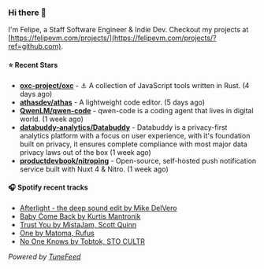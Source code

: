 ### Hi there 👋

I'm Felipe, a Staff Software Engineer & Indie Dev. Checkout my projects at [https://felipevm.com/projects/](https://felipevm.com/projects/?ref=github.com).

#### ⭐ Recent Stars
- **[oxc-project/oxc](https://github.com/oxc-project/oxc)** - ⚓ A collection of JavaScript tools written in Rust. (4 days ago)
- **[athasdev/athas](https://github.com/athasdev/athas)** - A lightweight code editor. (5 days ago)
- **[QwenLM/qwen-code](https://github.com/QwenLM/qwen-code)** - qwen-code is a coding agent that lives in digital world. (1 week ago)
- **[databuddy-analytics/Databuddy](https://github.com/databuddy-analytics/Databuddy)** - Databuddy is a privacy-first analytics platform with a focus on user experience, with it&#39;s foundation built on privacy, it ensures complete compliance with most major data privacy laws out of the box (1 week ago)
- **[productdevbook/nitroping](https://github.com/productdevbook/nitroping)** - Open-source, self-hosted push notification service built with Nuxt 4 &amp; Nitro. (1 week ago)

#### 🎧 Spotify recent tracks
- [Afterlight - the deep sound edit by Mike DelVero](https://open.spotify.com/track/3vHsHBBUgqz6ibw6hJEWUS)
- [Baby Come Back by Kurtis Mantronik](https://open.spotify.com/track/1U7LOQqPVlySpKK675AgsC)
- [Trust You by MistaJam, Scott Quinn](https://open.spotify.com/track/4zGReDJNtrZkxxNUxgLu3Y)
- [One by Matoma, Rufus](https://open.spotify.com/track/1ZoGlNBKFzjxvSNUFyHqSs)
- [No One Knows by Tobtok, STO CULTR](https://open.spotify.com/track/6v1c3b1SjKJV3d4Jw1jxld)

_Powered by [TuneFeed](https://tunefeed.app?ref=github.com)_
